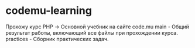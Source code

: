 # codemu-learning

Прохожу курс PHP -> Основной учебник на сайте code.mu
main - Общий результат работы, включающий все файлы при прохождении курса.
practices - Сборник практических задач.